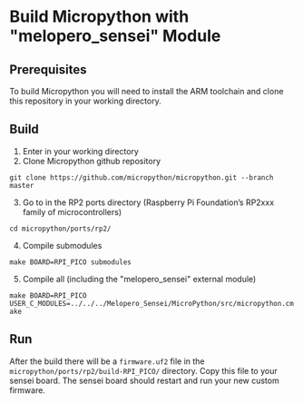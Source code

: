 # Build Micropython with "melopero_sensei" Module

## Prerequisites

To build Micropython you will need to install the ARM toolchain and clone this repository in your working directory.

## Build

1. Enter in your working directory 
2. Clone Micropython github repository

`git clone https://github.com/micropython/micropython.git --branch master`

3. Go to in the RP2 ports directory (Raspberry Pi Foundation’s RP2xxx family of microcontrollers)
 
`cd micropython/ports/rp2/`

4. Compile submodules

`make BOARD=RPI_PICO submodules`

5. Compile all (including the "melopero_sensei" external module) 

`make BOARD=RPI_PICO USER_C_MODULES=../../../Melopero_Sensei/MicroPython/src/micropython.cmake`

## Run

After the build there will be a `firmware.uf2` file in the `micropython/ports/rp2/build-RPI_PICO/` directory. Copy this file to your sensei board. The sensei board should restart and run your new custom firmware.
